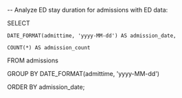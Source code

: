 -- Analyze ED stay duration for admissions with ED data:

SELECT

    DATE_FORMAT(admittime, 'yyyy-MM-dd') AS admission_date,
    
    COUNT(*) AS admission_count
    
FROM admissions

GROUP BY DATE_FORMAT(admittime, 'yyyy-MM-dd')

ORDER BY admission_date;

